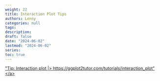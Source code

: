 ```yaml
---
weight: 22
title: Interaction Plot Tips
authors: Lenny
categories: null
tags: 
description: 
draft: false
date: "2024-06-02"
lastmod: "2024-06-02"
series:
toc: true
---
```



<!--more-->




<a href = "https://ggplot2tutor.com/tutorials/interaction_plot" target="_blank" rel="noopener noreferrer">"Tip: Interaction plot |> https://ggplot2tutor.com/tutorials/interaction_plot"</a>
